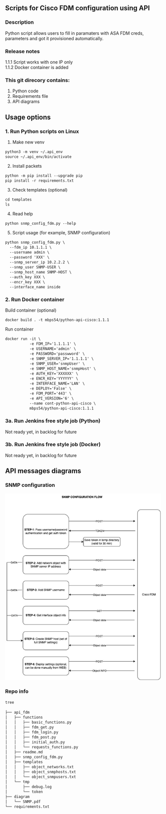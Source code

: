 ## Scripts for Cisco FDM configuration using API

### Description
Python script allows users to fill in paramaters with ASA FDM creds, parameters and got it provisioned automatically.

### Release notes
1.1.1 Script works with one IP only<br/>
1.1.2 Docker container is added

### This git direcory contains:
1. Python code
2. Requirements file
3. API diagrams

## Usage options
### 1. Run Python scripts on Linux
1. Make new venv
```
python3 -m venv ~/.api_env
source ~/.api_env/bin/activate
```
2. Install packets
```
python -m pip install --upgrade pip
pip install -r requirements.txt
```
3. Check templates (optional)
```
cd templates
ls
```
4. Read help
```
python snmp_config_fdm.py --help
```
5. Script usage (for example, SNMP configuration)
```
python snmp_config_fdm.py \
  --fdm_ip 10.1.1.1 \
  --username admin \
  --password 'XXX' \
  --snmp_server_ip 10.2.2.2 \
  --snmp_user SNMP-USER \
  --snmp_host_name SNMP-HOST \
  --auth_key XXX \
  --encr_key XXX \
  --interface_name inside
```
### 2. Run Docker container
Build container (optional)
```
docker build . -t mbps54/python-api-cisco:1.1.1
```

Run container
```
docker run -it \
           -e FDM_IP='1.1.1.1' \
           -e USERNAME='admin' \
           -e PASSWORD='passwword' \
           -e SNMP_SERVER_IP='1.1.1.1' \
           -e SNMP_USER='snmpUser' \
           -e SNMP_HOST_NAME='snmpHost' \
           -e AUTH_KEY='XXXXXX' \
           -e ENCR_KEY='YYYYYY' \
           -e INTERFACE_NAME='LAN' \
           -e DEPLOY='False' \
           -e FDM_PORT='443' \
           -e API_VERSION='6' \
           --name cont-python-api-cisco \
           mbps54/python-api-cisco:1.1.1
```

### 3a. Run Jenkins free style job (Python)
Not ready yet, in backlog for future

### 3b. Run Jenkins free style job (Docker)
Not ready yet, in backlog for future

## API messages diagrams
### SNMP configuration
![diagram](diagram/SNMP.jpg)

### Repo info
```
tree

├── api_fdm
│   ├── functions
│   │   ├── basic_functions.py
│   │   ├── fdm_get.py
│   │   ├── fdm_login.py
│   │   ├── fdm_post.py
│   │   ├── initial_auth.py
│   │   └── requests_functions.py
│   ├── readme.md
│   ├── snmp_config_fdm.py
│   ├── templates
│   │   ├── object_networks.txt
│   │   ├── object_snmphosts.txt
│   │   └── object_snmpusers.txt
│   └── tmp
│       ├── debug.log
│       └── token
├── diagram
│   └── SNMP.pdf
└── requirements.txt
```
